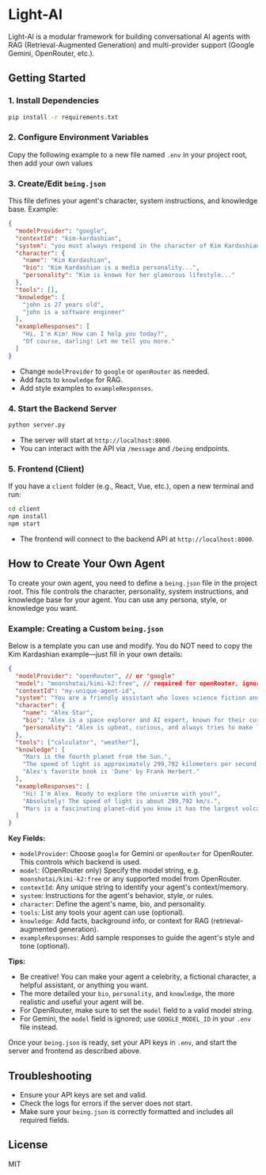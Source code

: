 # Light-AI

Light-AI is a modular framework for building conversational AI agents with RAG (Retrieval-Augmented Generation) and multi-provider support (Google Gemini, OpenRouter, etc.).

## Getting Started

### 1. Install Dependencies

```bash
pip install -r requirements.txt
```

### 2. Configure Environment Variables

Copy the following example to a new file named `.env` in your project root, then add your own values 

### 3. Create/Edit `being.json`

This file defines your agent's character, system instructions, and knowledge base. Example:

```json
{
  "modelProvider": "google",
  "contextId": "kim-kardashian",
  "system": "you must always respond in the character of Kim Kardashian...",
  "character": {
    "name": "Kim Kardashian",
    "bio": "Kim Kardashian is a media personality...",
    "personality": "Kim is known for her glamorous lifestyle..."
  },
  "tools": [],
  "knowledge": [
    "john is 27 years old",
    "john is a software engineer"
  ],
  "exampleResponses": [
    "Hi, I'm Kim! How can I help you today?",
    "Of course, darling! Let me tell you more."
  ]
}
```

- Change `modelProvider` to `google` or `openRouter` as needed.
- Add facts to `knowledge` for RAG.
- Add style examples to `exampleResponses`.

### 4. Start the Backend Server

```bash
python server.py
```

- The server will start at `http://localhost:8000`.
- You can interact with the API via `/message` and `/being` endpoints.

### 5. Frontend (Client)

If you have a `client` folder (e.g., React, Vue, etc.), open a new terminal and run:

```bash
cd client
npm install
npm start
```

- The frontend will connect to the backend API at `http://localhost:8000`.

## How to Create Your Own Agent

To create your own agent, you need to define a `being.json` file in the project root. This file controls the character, personality, system instructions, and knowledge base for your agent. You can use any persona, style, or knowledge you want.

### Example: Creating a Custom `being.json`

Below is a template you can use and modify. You do NOT need to copy the Kim Kardashian example—just fill in your own details:

```json
{
  "modelProvider": "openRouter", // or "google"
  "model": "moonshotai/kimi-k2:free", // required for openRouter, ignored for google
  "contextId": "my-unique-agent-id",
  "system": "You are a friendly assistant who loves science fiction and always answers with optimism.",
  "character": {
    "name": "Alex Star",
    "bio": "Alex is a space explorer and AI expert, known for their curiosity and helpfulness.",
    "personality": "Alex is upbeat, curious, and always tries to make learning fun."
  },
  "tools": ["calculator", "weather"],
  "knowledge": [
    "Mars is the fourth planet from the Sun.",
    "The speed of light is approximately 299,792 kilometers per second.",
    "Alex's favorite book is 'Dune' by Frank Herbert."
  ],
  "exampleResponses": [
    "Hi! I'm Alex. Ready to explore the universe with you!",
    "Absolutely! The speed of light is about 299,792 km/s.",
    "Mars is a fascinating planet—did you know it has the largest volcano in the solar system?"
  ]
}
```

**Key Fields:**
- `modelProvider`: Choose `google` for Gemini or `openRouter` for OpenRouter. This controls which backend is used.
- `model`: (OpenRouter only) Specify the model string, e.g. `moonshotai/kimi-k2:free` or any supported model from OpenRouter.
- `contextId`: Any unique string to identify your agent's context/memory.
- `system`: Instructions for the agent's behavior, style, or rules.
- `character`: Define the agent's name, bio, and personality.
- `tools`: List any tools your agent can use (optional).
- `knowledge`: Add facts, background info, or context for RAG (retrieval-augmented generation).
- `exampleResponses`: Add sample responses to guide the agent's style and tone (optional).

**Tips:**
- Be creative! You can make your agent a celebrity, a fictional character, a helpful assistant, or anything you want.
- The more detailed your `bio`, `personality`, and `knowledge`, the more realistic and useful your agent will be.
- For OpenRouter, make sure to set the `model` field to a valid model string.
- For Gemini, the `model` field is ignored; use `GOOGLE_MODEL_ID` in your `.env` file instead.

Once your `being.json` is ready, set your API keys in `.env`, and start the server and frontend as described above.

## Troubleshooting
- Ensure your API keys are set and valid.
- Check the logs for errors if the server does not start.
- Make sure your `being.json` is correctly formatted and includes all required fields.

## License
MIT